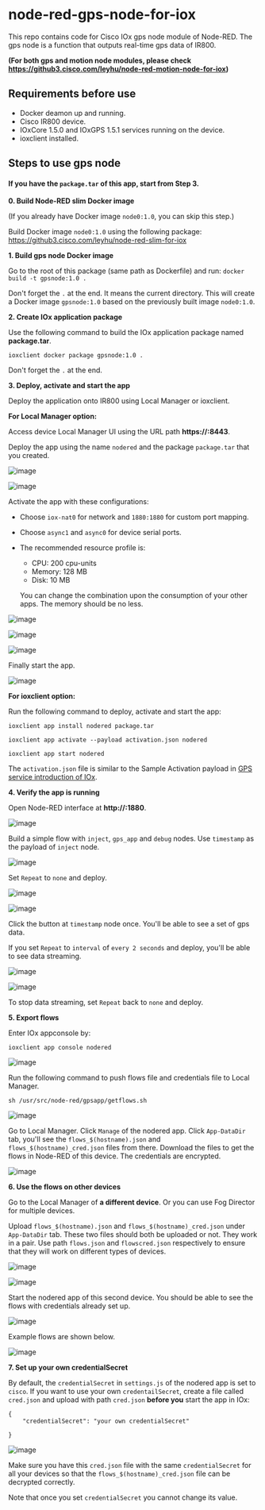 # node-red-gps-node-for-iox

This repo contains code for Cisco IOx gps node module of Node-RED. The gps node is a function that outputs real-time gps data of IR800.

**(For both gps and motion node modules, please check https://github3.cisco.com/leyhu/node-red-motion-node-for-iox)**

## Requirements before use

- Docker deamon up and running.
- Cisco IR800 device.
- IOxCore 1.5.0 and IOxGPS 1.5.1 services running on the device.
- ioxclient installed.

## Steps to use gps node

#### If you have the `package.tar` of this app, start from Step 3.

**0. Build Node-RED slim Docker image**

(If you already have Docker image `node0:1.0`, you can skip this step.)

Build Docker image `node0:1.0` using the following package:
https://github3.cisco.com/leyhu/node-red-slim-for-iox

**1. Build gps node Docker image**

Go to the root of this package (same path as Dockerfile) and run:
`docker build -t gpsnode:1.0 .`

Don't forget the `.` at the end. It means the current directory.
This will create a Docker image `gpsnode:1.0` based on the previously built image `node0:1.0`.

**2. Create IOx application package**

Use the following command to build the IOx application package named **package.tar**.

`ioxclient docker package gpsnode:1.0 .`

Don't forget the `.` at the end.

**3. Deploy, activate and start the app**

Deploy the application onto IR800 using Local Manager or ioxclient.

**For Local Manager option:**

Access device Local Manager UI using the URL path **https://:8443**.

Deploy the app using the name `nodered` and the package `package.tar` that you created.

![image](https://github3.cisco.com/storage/user/6479/files/825b5ae6-f245-11e8-94d2-45da3da354e8)

![image](https://github3.cisco.com/storage/user/6479/files/8b7cbdb8-f245-11e8-9e56-b106cbd22965)

Activate the app with these configurations:
- Choose `iox-nat0` for network and `1880:1880` for custom port mapping.
- Choose `async1` and `async0` for device serial ports.
- The recommended resource profile is:
  - CPU: 200 cpu-units
  - Memory: 128 MB
  - Disk: 10 MB

  You can change the combination upon the consumption of your other apps. The memory should be no less.

![image](https://github3.cisco.com/storage/user/6479/files/93de2014-f245-11e8-9307-364e6355722b)

![image](https://github3.cisco.com/storage/user/6479/files/a0e3482a-f245-11e8-91a2-d80ce111dff2)

![image](https://github3.cisco.com/storage/user/6479/files/aa38a078-f245-11e8-84f3-d86a0b2c64f1)

Finally start the app.

![image](https://github3.cisco.com/storage/user/6479/files/b9ab5104-f245-11e8-93c0-460286a01b2c)

**For ioxclient option:**

Run the following command to deploy, activate and start the app:

`ioxclient app install nodered package.tar`

`ioxclient app activate --payload activation.json nodered`

`ioxclient app start nodered`

The `activation.json` file is similar to the Sample Activation payload in [GPS service introduction of IOx](https://developer.cisco.com/docs/iox/#!how-to-install-gps-service/how-to-install-gps-service).

**4. Verify the app is running**

Open Node-RED interface at **http://:1880**.

![image](https://github3.cisco.com/storage/user/6479/files/5c77fb08-f246-11e8-92ca-d6ac1b69afc0)

Build a simple flow with `inject`, `gps_app` and `debug` nodes. Use `timestamp` as the payload of `inject` node.

![image](https://github3.cisco.com/storage/user/6479/files/4e760bb0-f257-11e8-9f98-cd146aaf6b29)

Set `Repeat` to `none` and deploy.

![image](https://github3.cisco.com/storage/user/6479/files/8e91b2a8-f257-11e8-940d-0197c22de6e3)

![image](https://github3.cisco.com/storage/user/6479/files/eb832c30-f257-11e8-8cc6-a876b3b9b9c8)

Click the button at `timestamp` node once. You'll be able to see a set of gps data.

If you set `Repeat` to `interval` of `every 2 seconds` and deploy, you'll be able to see data streaming.

![image](https://github3.cisco.com/storage/user/6479/files/1963e7ee-f257-11e8-97c5-1306f2be58f2)

![image](https://github3.cisco.com/storage/user/6479/files/5a36b7e6-f258-11e8-96c7-e427b0dee67c)

To stop data streaming, set `Repeat` back to `none` and deploy.

**5. Export flows**

Enter IOx appconsole by:

`ioxclient app console nodered`

![image](https://github3.cisco.com/storage/user/6479/files/bde61b1e-f24a-11e8-8c4c-cee588295e0e)

Run the following command to push flows file and credentials file to Local Manager.

`sh /usr/src/node-red/gpsapp/getflows.sh`

![image](https://github3.cisco.com/storage/user/6479/files/4ce849f8-f25b-11e8-8b36-a84bbcb08a23)

Go to Local Manager. Click `Manage` of the nodered app. Click `App-DataDir` tab, you'll see the `flows_$(hostname).json` and `flows_$(hostname)_cred.json` files from there. Download the files to get the flows in Node-RED of this device. The credentials are encrypted.

![image](https://github3.cisco.com/storage/user/6479/files/448b8bea-f24b-11e8-9f94-c9c5b9d7f08a)

**6. Use the flows on other devices**

Go to the Local Manager of **a different device**. Or you can use Fog Director for multiple devices.

Upload `flows_$(hostname).json` and `flows_$(hostname)_cred.json` under `App-DataDir` tab. These two files should both be uploaded or not. They work in a pair. Use path `flows.json` and `flowscred.json` respectively to ensure that they will work on different types of devices.

![image](https://github3.cisco.com/storage/user/6479/files/44740550-f24c-11e8-9915-b7bdca4dc042)

![image](https://github3.cisco.com/storage/user/6479/files/7929e436-f24c-11e8-9a19-ecbac5963a59)

Start the nodered app of this second device. You should be able to see the flows with credentials already set up.

![image](https://github3.cisco.com/storage/user/6479/files/af21ddb4-f24c-11e8-8f0d-a54f291dc34f)

Example flows are shown below.

![image](https://github3.cisco.com/storage/user/6479/files/62317568-f24d-11e8-94fc-7d29cd1672d1)

**7. Set up your own credentialSecret**

By default, the `credentialSecret` in `settings.js` of the nodered app is set to `cisco`. If you want to use your own `credentailSecret`, create a file called `cred.json` and upload with path `cred.json` **before you** start the app in IOx:

```
{
	"credentialSecret": "your own credentialSecret"

}
```

![image](https://github3.cisco.com/storage/user/6479/files/1b737472-f24e-11e8-8033-6c15efb1e9dd)

Make sure you have this `cred.json` file with the same `credentialSecret` for all your devices so that the `flows_$(hostname)_cred.json` file can be decrypted correctly.

Note that once you set `credentialSecret` you cannot change its value.
